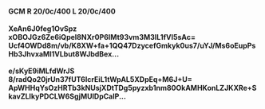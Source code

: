 #### GCM R 20/0c/400 L 20/0c/400
**XeAn6J0feg1OvSpz**<br/>**xOBOJGz6Ze6iQpel8NXr0P6IMt93vm3M3IL1fVI5sAc=**<br/>**Ucf4OWDd8m/vb/K8XW+fa+1QQ47DzycefGmkyk0us7/uYJ/Ms6oEupPsHb3JhvxaMl1VLbut8WJbdBex...**<br/><br/>
**e/sKyE9iMLfdWrJS**<br/>**8/radQo20jrUn37fUT6lcrEiL1tWpAL5XDpEq+M6J+U=**<br/>**ApWHHqYsOzHRTb3kNUsjXDtTDg5pyzxb1nm80OkAMHKonLZJKXRe+SkavZLIkyPDCLW6SgjMUlDpCalP...**
